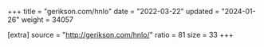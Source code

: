 +++
title = "gerikson.com/hnlo"
date = "2022-03-22"
updated = "2024-01-26"
weight = 34057

[extra]
source = "http://gerikson.com/hnlo/"
ratio = 81
size = 33
+++
